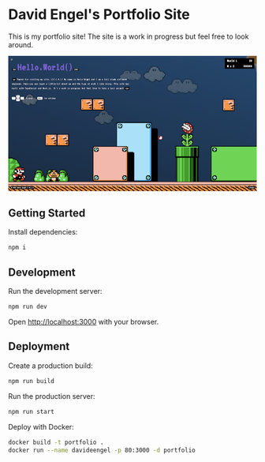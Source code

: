 # David Engel's Portfolio Site

This is my portfolio site! The site is a work in progress but feel free to look around.

![Preview](/resources/images/preview.png)

## Getting Started

Install dependencies:

```bash
npm i
```

## Development

Run the development server:

```bash
npm run dev
```

Open [http://localhost:3000](http://localhost:3000) with your browser.

## Deployment

Create a production build:

```bash
npm run build
```

Run the production server:

```bash
npm run start
```

Deploy with Docker:

```bash
docker build -t portfolio .
docker run --name davideengel -p 80:3000 -d portfolio
```
